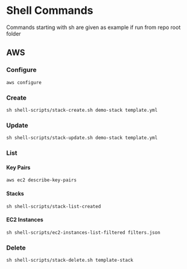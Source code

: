 # Shell Commands

Commands starting with sh are given as example if run from repo root folder

## AWS

### Configure

```shell
aws configure
```

### Create

```shell
sh shell-scripts/stack-create.sh demo-stack template.yml
```

### Update

```shell
sh shell-scripts/stack-update.sh demo-stack template.yml
```

### List

#### Key Pairs

```shell
aws ec2 describe-key-pairs
```

#### Stacks

```shell
sh shell-scripts/stack-list-created
```

#### EC2 Instances

```shell
sh shell-scripts/ec2-instances-list-filtered filters.json
```

### Delete

```shell
sh shell-scripts/stack-delete.sh template-stack
```
